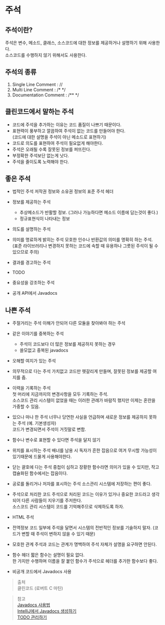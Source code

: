 # 주석

## 주석이란?
주석은 변수, 메소드, 클래스, 소스코드에 대한 정보를 제공하거나 설명하기 위해 사용한다.  
소스코드를 수행하지 않기 위해서도 사용한다.

## 주석의 종류
1. Single Line Comment : //
2. Multi Line Comment : /* */
3. Documentation Comment : /** */

## 클린코드에서 말하는 주석
* 코드에 주석을 추가하는 이유는 코드 품질이 나쁘기 때문이다.
* 표현력이 풍부하고 깔끔하여 주석이 없는 코드를 만들어야 한다.  
(코드에 대한 설명을 주석이 아닌 메소드로 표현하기)
* 코드로 의도를 표현하여 주석이 필요없게 해야한다.
* 주석은 오래될 수록 잘못된 정보를 퍼뜨린다.
* 부정확한 주석보단 없는게 낫다.
* 주석을 줄이도록 노력해야 한다.


## 좋은 주석
* 법적인 주석
  저작권 정보와 소유권 정보의 표준 주석 헤더

* 정보를 제공하는 주석
  * 추상메소드가 반활할 정보. (그러나 가능하다면 메소드 이름에 담는것이 좋다.)
  * 정규표현식이 나타내는 정보

* 의도를 설명하는 주석

* 의미를 명료하게 밝히는 주석
  모호한 인수나 반환값의 의미를 명확히 하는 주석.  
  (표준 라이브러리나 변경하지 못하는 코드에 속할 때 유용하나 그릇된 주석이 될 수 있으므로 주의)

* 결과를 경고하는 주석

* TODO

* 중요성을 강조하는 주석

* 공개 API에서 Javadocs

## 나쁜 주석
* 주절거리는 주석
이해가 안되어 다른 모듈을 찾아봐야 하는 주석

* 같은 이야기를 중복하는 주석
  * 주석이 코드보다 더 많은 정보를 제공하지 못하는 경우
  * 쓸모없고 중복된 javadocs

* 오해할 여지가 있는 주석

* 의무적으로 다는 주석
가치없고 코드만 헷갈리게 만들며, 잘못된 정보를 제공할 여지를 줌.

* 이력을 기록하는 주석  
첫 머리에 지금까지의 변경사항을 모두 기록하는 주석.  
소스코드 관리 시스템이 없었을 때는 이러한 관례가 바람직 했지만 이제는 혼란을 가중할 수 있음.

* 있으나 마나 한 주석
너무나 당연한 사실을 언급하며 새로운 정보를 제공하지 못하는 주석 (예. 기본생성자)  
코드가 변경되면서 주석이 거짓말로 변함.

* 함수나 변수로 표현할 수 있다면 주석을 달지 않기

* 위치를 표시하는 주석
배너를 남용 시 독자가 흔한 잡음으로 여겨 무시할 가능성이 있기때문에 드물게 사용해야한다.

* 닫는 괄호에 다는 주석
중첩이 심하고 장황한 함수라면 의미가 있을 수 있지만, 작고 캡슐화된 함수에서는 잡음이다.

* 공로를 돌리거나 저자를 표시하는 주석
소스관리 시스템에 저장하는 편이 좋다.

* 주석으로 처리한 코드
주석으로 처리된 코드는 이유가 있거나 중요한 코드라고 생각되어 다른 사람들이 지우기를 주저한다.  
소스코드 관리 시스템이 코드를 기억해주므로 삭제하도록 하자.

* HTML 주석

* 전역정보
코드 일부에 주석을 달면서 시스템의 전반적인 정보를 기술하지 말자. (코드가 변할 때 주석이 변하지 않을 수 있기 때문)

* 모호한 관계
주석과 코드는 관계가 명백하여 주석 자체가 설명을 요구하면 안된다.

* 함수 헤더
짧은 함수는 설명이 필요 없다.  
한 가지만 수행하며 이름을 잘 붙인 함수가 주석으로 헤더를 추가한 함수보다 좋다.

* 비공개 코드에서 Javadocs 사용

> 출처  
클린코드 (로버트 C 마틴)
 
> 참고  
[Javadocs 사용법](https://www.oracle.com/technetwork/java/javase/tech/index-137868.html)  
[IntelliJ에서 Javadocs 생성하기](https://shinheechul.tistory.com/43)  
[TODO 관리하기](https://toepic.fail/add-todo-in-as-781e6e88b64b)  